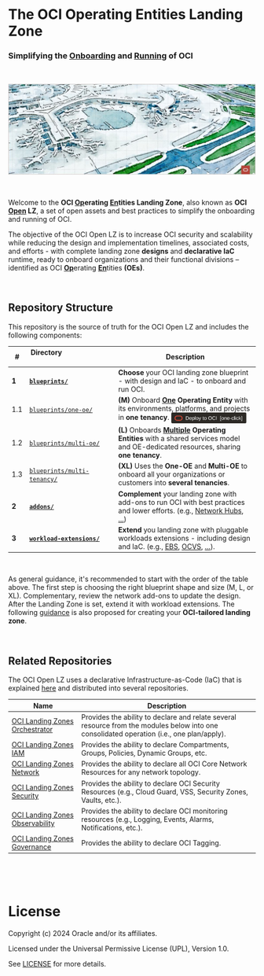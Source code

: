 # **The OCI Operating Entities Landing Zone** 

### Simplifying the [Onboarding](#) and [Running](#) of OCI

&nbsp; 

<img src="commons/images/oci_open_lz.jpg" width="1000" >

&nbsp; 

Welcome to the **OCI [Op](#)erating [En](#)tities Landing Zone**, also known as **OCI [Open](#) LZ**, a set of open assets and best practices to simplify the onboarding and running of OCI. 

The objective of the OCI Open LZ is to increase OCI security and scalability while reducing the design and implementation timelines, associated costs, and efforts - with complete landing zone **designs** and **declarative IaC** runtime, ready to onboard organizations and their functional divisions &ndash; identified as OCI [**Op**](#)erating [**En**](#)tities **(OEs)**. 

&nbsp; 


## Repository Structure

This repository is the source of truth for the OCI Open LZ and includes the following components:

| # | Directory &nbsp; &nbsp; &nbsp; &nbsp; &nbsp; &nbsp; &nbsp; &nbsp; &nbsp; &nbsp; &nbsp; &nbsp; &nbsp; &nbsp; &nbsp; &nbsp; &nbsp; &nbsp; &nbsp; &nbsp; &nbsp;  &nbsp; &nbsp; &nbsp; &nbsp; &nbsp; &nbsp; &nbsp; &nbsp; &nbsp; &nbsp; &nbsp; | Description |
|------------------------ | ------------ | ------------- |
| **1** | **[`blueprints/`](blueprints/)** | **Choose** your OCI landing zone blueprint - with design and IaC - to onboard and run OCI. |
| 1.1 |[`blueprints/one-oe/`](blueprints/one-oe/) | **(M)** Onboard **[One](/one-oe/readme.md) Operating Entity** with its environments, platforms, and projects in **one tenancy**. [<img src="commons/images/DeployToOCI_oneclick.svg"  height="22" align="center">](/blueprints/one-oe/runtime/one-click/readme.md)|
| 1.2 |[`blueprints/multi-oe/`](blueprints/multi-oe/) | **(L)** Onboards **[Multiple](/multi-oe/readme.md) Operating Entities** with a shared services model and OE-dedicated resources, sharing **one tenancy**. |
| 1.3 |[`blueprints/multi-tenancy/`](blueprints/) | **(XL)** Uses the **One-OE** and **Multi-OE** to onboard all your organizations or customers into **several tenancies**. 
**2** |**[`addons/`](addons/)** | **Complement** your landing zone with add-ons to run OCI with best practices and lower efforts. (e.g., [Network Hubs](/addons/oci-hub-models/readme.md), [...](/addons/readme.md))|
| **3** |**[`workload-extensions/`](workload-extensions/)** | **Extend** you landing zone with pluggable workloads extensions - including design and IaC. (e.g., [EBS](/workload-extensions/oci-lz-ext-ebs/readme.md), [OCVS](/workload-extensions/oci-lz-ext-ocvs/README.md), [...](/workload-extensions/readme.md)).|

&nbsp; 

As general guidance, it's recommended to start with the order of the table above. The first step is choosing the right blueprint shape and size (M, L, or XL). Complementary, review the network add-ons to update the design. After the Landing Zone is set, extend it with workload extensions. The following [guidance](https://github.com/oracle-devrel/technology-engineering/tree/main/landing-zones/tailored_landing_zones) is also proposed for creating your **OCI-tailored landing zone**.


&nbsp; 

## Related Repositories

The OCI Open LZ uses a declarative Infrastructure-as-Code (IaC) that is explained [here](https://github.com/oracle-devrel/technology-engineering/blob/main/landing-zones/commons/oci_landingzones_iac.md) and distributed into several repositories.


Name         | Description
------------ | -------------
[OCI Landing Zones Orchestrator][oci-lz-orchestrator] | Provides the ability to declare and relate several resource from the modules below into one consolidated operation (i.e., one plan/apply).
[OCI Landing Zones IAM][oci-lz-iam] | Provides the ability to declare Compartments, Groups, Policies, Dynamic Groups, etc.
[OCI Landing Zones Network][oci-lz-network]| Provides the ability to declare all OCI Core Network Resources for any network topology.
[OCI Landing Zones Security][oci-lz-security] | Provides the ability to declare OCI Security Resources (e.g., Cloud Guard, VSS, Security Zones, Vaults, etc.).
[OCI Landing Zones Observability][oci-lz-observability] | Provides the ability to declare OCI monitoring resources (e.g., Logging, Events, Alarms, Notifications, etc.).
[OCI Landing Zones Governance][oci-lz-governance] | Provides the ability to declare OCI Tagging.


&nbsp; 

&nbsp; 

# License

Copyright (c) 2024 Oracle and/or its affiliates.

Licensed under the Universal Permissive License (UPL), Version 1.0.

See [LICENSE](LICENSE) for more details.


[oci-lz-orchestrator]: https://github.com/oracle-quickstart/terraform-oci-landing-zones-orchestrator
[oci-lz-iam]: https://github.com/oracle-quickstart/terraform-oci-cis-landing-zone-iam
[oci-lz-network]: https://github.com/oracle-quickstart/terraform-oci-cis-landing-zone-networking
[oci-lz-security]: https://github.com/oracle-quickstart/terraform-oci-cis-landing-zone-security
[oci-lz-observability]: https://github.com/oracle-quickstart/terraform-oci-cis-landing-zone-observability
[oci-lz-governance]: https://github.com/oracle-quickstart/terraform-oci-cis-landing-zone-governance